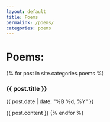 ```yaml
---
layout: default
title: Poems
permalink: /poems/
categories: poems
---
```

# Poems:

{% for post in site.categories.poems %}
### {{ post.title }}
{{ post.date | date: "%B %d, %Y" }}

{{ post.content }}
{% endfor %}
